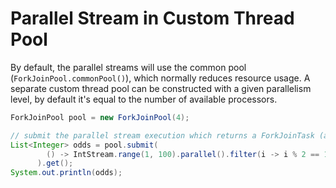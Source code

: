 # Parallel Stream in Custom Thread Pool

By default, the parallel streams will use the common pool (`ForkJoinPool.commonPool()`), which normally reduces resource usage. A separate custom thread pool can be constructed with a given parallelism level, by default it's equal to the number of available processors.

```java
ForkJoinPool pool = new ForkJoinPool(4);

// submit the parallel stream execution which returns a ForkJoinTask (a Future)
List<Integer> odds = pool.submit(
        () -> IntStream.range(1, 100).parallel().filter(i -> i % 2 == 1).boxed().collect(Collectors.toList())
      ).get();
System.out.println(odds);
```
